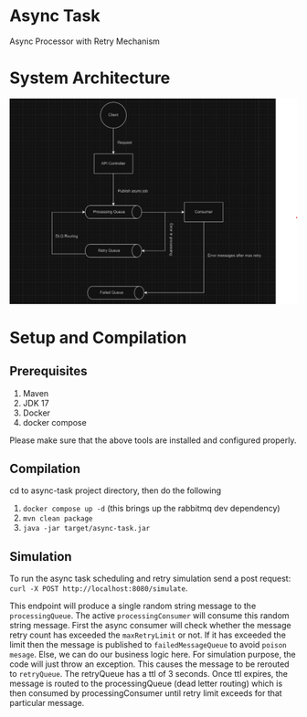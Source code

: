 # Async Task 
Async Processor with Retry Mechanism

# System Architecture
![img_2.png](img_2.png)

# Setup and Compilation 
## Prerequisites
1. Maven
2. JDK 17 
3. Docker 
4. docker compose

Please make sure that the above tools are installed and configured 
properly. 

## Compilation 
cd to async-task project directory, then do the following 
1. ```docker compose up -d```  (this brings up the rabbitmq dev dependency)
2. ```mvn clean package``` 
3. ```java -jar target/async-task.jar```

## Simulation 
To run the async task scheduling and retry simulation send a post request: 
```curl -X POST http://localhost:8080/simulate```. 

This endpoint will produce a single random string message to the `processingQueue`. 
The active `processingConsumer` will consume this random string message. First the async consumer
will check whether the message retry count has exceeded the `maxRetryLimit` or not. If it has exceeded
the limit then the message is published to `failedMessageQueue` to avoid `poison mesage`. Else, we can do our business logic here. 
For simulation purpose, the code will just throw an exception. This causes the message to be rerouted to 
`retryQueue`. The retryQueue has a ttl of 3 seconds. Once ttl expires, the message is routed to the processingQueue (dead letter routing) which is 
then consumed by processingConsumer until retry limit exceeds for that particular message. 